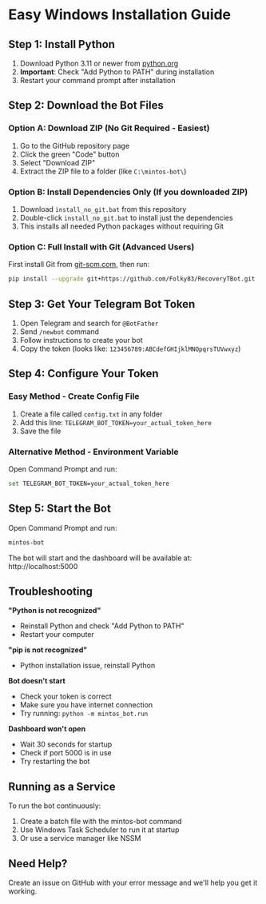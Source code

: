 # Easy Windows Installation Guide

## Step 1: Install Python
1. Download Python 3.11 or newer from [python.org](https://python.org)
2. **Important**: Check "Add Python to PATH" during installation
3. Restart your command prompt after installation

## Step 2: Download the Bot Files

### Option A: Download ZIP (No Git Required - Easiest)
1. Go to the GitHub repository page
2. Click the green "Code" button
3. Select "Download ZIP"
4. Extract the ZIP file to a folder (like `C:\mintos-bot\`)

### Option B: Install Dependencies Only (If you downloaded ZIP)
1. Download `install_no_git.bat` from this repository
2. Double-click `install_no_git.bat` to install just the dependencies
3. This installs all needed Python packages without requiring Git

### Option C: Full Install with Git (Advanced Users)
First install Git from [git-scm.com](https://git-scm.com), then run:
```bash
pip install --upgrade git+https://github.com/Folky83/RecoveryTBot.git
```

## Step 3: Get Your Telegram Bot Token
1. Open Telegram and search for `@BotFather`
2. Send `/newbot` command
3. Follow instructions to create your bot
4. Copy the token (looks like: `123456789:ABCdefGHIjklMNOpqrsTUVwxyz`)

## Step 4: Configure Your Token

### Easy Method - Create Config File
1. Create a file called `config.txt` in any folder
2. Add this line: `TELEGRAM_BOT_TOKEN=your_actual_token_here`
3. Save the file

### Alternative Method - Environment Variable
Open Command Prompt and run:
```bash
set TELEGRAM_BOT_TOKEN=your_actual_token_here
```

## Step 5: Start the Bot
Open Command Prompt and run:
```bash
mintos-bot
```

The bot will start and the dashboard will be available at: http://localhost:5000

## Troubleshooting

**"Python is not recognized"**
- Reinstall Python and check "Add Python to PATH"
- Restart your computer

**"pip is not recognized"**
- Python installation issue, reinstall Python

**Bot doesn't start**
- Check your token is correct
- Make sure you have internet connection
- Try running: `python -m mintos_bot.run`

**Dashboard won't open**
- Wait 30 seconds for startup
- Check if port 5000 is in use
- Try restarting the bot

## Running as a Service
To run the bot continuously:
1. Create a batch file with the mintos-bot command
2. Use Windows Task Scheduler to run it at startup
3. Or use a service manager like NSSM

## Need Help?
Create an issue on GitHub with your error message and we'll help you get it working.